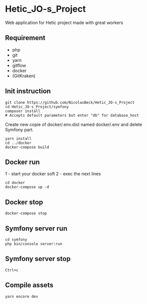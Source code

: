 # Hetic_JO-s_Project
Web application for Hetic project made with great workers

## Requirement

- php
- git
- yarn
- gitflow
- docker
- (GitKraken)

## Init instruction

    
    git clone https://github.com/NicolasBeck/Hetic_JO-s_Project
    cd Hetic_JO-s_Project/symfony
    composer install
    # Accepts default parameters but enter "db" for database_host

Create new copie of docker/.env.dist named docker/.env and delete Symfony part.

    yarn install
    cd ../docker
    docker-compose build
    

## Docker run

1 - start your docker soft
2 - exec the next lines

    
    cd docker
    docker-compose up -d
    

## Docker stop

    
    docker-compose stop
    

## Symfony server run

    
    cd symfony
    php bin/console server:run
    

## Symfony server stop

    
    Ctrl+c
    

## Compile assets

    
    yarn encore dev
    
